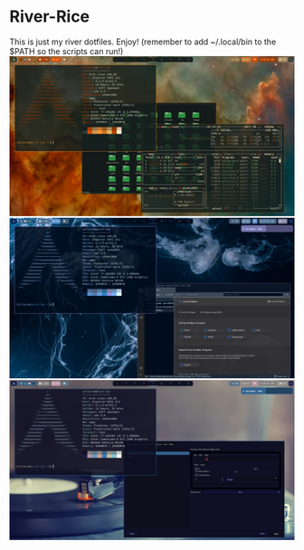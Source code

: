 # River-Rice
This is just my river dotfiles. Enjoy! (remember to add ~/.local/bin to the $PATH so the scripts can run!)
![img](screenshots/screenshot3.png)
![img2](screenshots/screenshot4.png)
![img3](screenshots/screenshot5.png)
